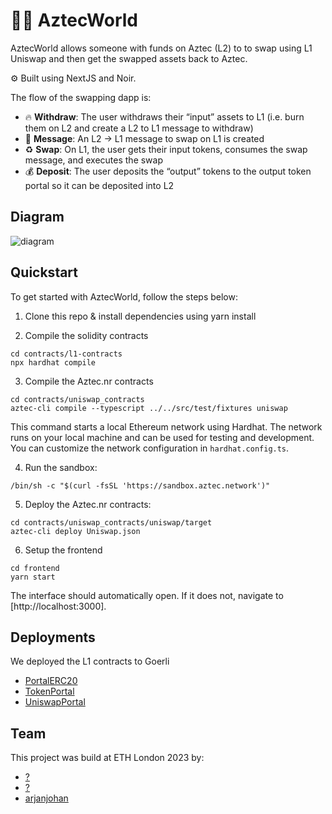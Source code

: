 # 🧛‍♂️ AztecWorld

AztecWorld allows someone with funds on Aztec (L2) to to swap using L1 Uniswap and then get the swapped assets back to Aztec.

⚙️ Built using NextJS and Noir.

The flow of the swapping dapp is:
- 🔥 **Withdraw**: The user withdraws their “input” assets to L1 (i.e. burn them on L2 and create a L2 to L1 message to withdraw)
- 📩 **Message**: An L2 → L1 message to swap on L1 is created
- ♻️ **Swap**: On L1, the user gets their input tokens, consumes the swap message, and executes the swap
- 💰 **Deposit**: The user deposits the “output” tokens to the output token portal so it can be deposited into L2

## Diagram

![diagram](https://docs.aztec.network/assets/ideal-img/uniswap_flow.38b8805.1030.png)

## Quickstart

To get started with AztecWorld, follow the steps below:

1. Clone this repo & install dependencies using yarn install

2. Compile the solidity contracts

```
cd contracts/l1-contracts
npx hardhat compile
```

3. Compile the Aztec.nr contracts

```
cd contracts/uniswap_contracts
aztec-cli compile --typescript ../../src/test/fixtures uniswap
```

This command starts a local Ethereum network using Hardhat. The network runs on your local machine and can be used for testing and development. You can customize the network configuration in `hardhat.config.ts`.

4. Run the sandbox:

```
/bin/sh -c "$(curl -fsSL 'https://sandbox.aztec.network')"
```

5. Deploy the Aztec.nr contracts:

```
cd contracts/uniswap_contracts/uniswap/target
aztec-cli deploy Uniswap.json
```

6. Setup the frontend

```
cd frontend
yarn start
```

The interface should automatically open. If it does not, navigate to [http://localhost:3000].

## Deployments
We deployed the L1 contracts to Goerli
- [PortalERC20](https://goerli.etherscan.io/address/0x9CD811F498029D8760e6dA4A31A4B08b77154A20)
- [TokenPortal](https://goerli.etherscan.io/address/0x6DBD391Ff3A82079E4188c517452a8d3146b7Abf)
- [UniswapPortal](https://goerli.etherscan.io/address/0x5E60F6BFa0e1B52b1bf270cd41b151642Fc4Da65)

## Team

This project was build at ETH London 2023 by:

- [?](https://x.com/)
- [?](https://x.com/)
- [arjanjohan](https://x.com/arjanjohan/)
